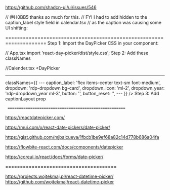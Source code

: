 https://github.com/shadcn-ui/ui/issues/546

// @H0BB5 thanks so much for this.
// FYI I had to add hidden to the caption_label style field in calendar.tsx
// as the caption was causing some UI shifting:

====================================================================
Step 1:
Import the DayPicker CSS in your component:

// App.tsx
import 'react-day-picker/dist/style.css';
Step 2:
Add these classNames

//Calender.tsx
<DayPicker

---

classNames={{
     ---
     caption_label: 'flex items-center text-sm font-medium',
     dropdown: 'rdp-dropdown bg-card',
     dropdown_icon: 'ml-2',
     dropdown_year: 'rdp-dropdown_year ml-3',
     button: '',
     button_reset: '',
      ---
     }} />
Step 3:
Add captionLayout prop

<Calendar
     mode="single"
     selected={date}
     onSelect={setDate}
     captionLayout="dropdown-buttons"
     fromYear={2015}
     toYear={2025} />

     ====================================================

https://reactdatepicker.com/

https://mui.com/x/react-date-pickers/date-picker/

https://gist.github.com/mjbalcueva/1fbcb1be9ef68a82c14d778b686a04fa

https://flowbite-react.com/docs/components/datepicker

https://coreui.io/react/docs/forms/date-picker/

======================================

https://projects.wojtekmaj.pl/react-datetime-picker/
https://github.com/wojtekmaj/react-datetime-picker
